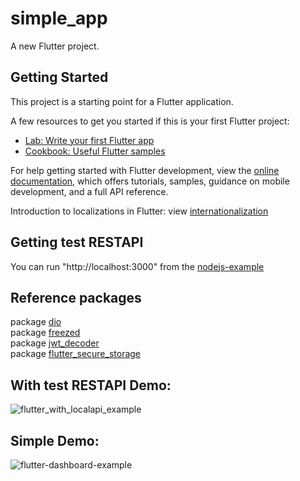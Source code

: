 # simple_app

A new Flutter project.

## Getting Started

This project is a starting point for a Flutter application.

A few resources to get you started if this is your first Flutter project:

- [Lab: Write your first Flutter app](https://docs.flutter.dev/get-started/codelab)
- [Cookbook: Useful Flutter samples](https://docs.flutter.dev/cookbook)

For help getting started with Flutter development, view the
[online documentation](https://docs.flutter.dev/), which offers tutorials,
samples, guidance on mobile development, and a full API reference.

Introduction to localizations in Flutter: view [internationalization](https://docs.flutter.dev/development/accessibility-and-localization/internationalization)  
  
## Getting test RESTAPI  
You can run "http://localhost:3000" from the [nodejs-example](https://github.com/yungwenpeng/nodejs-example)  
  
## Reference packages  
package [dio](https://pub.dev/packages/dio)  
package [freezed](https://pub.dev/packages/freezed)  
package [jwt_decoder](https://pub.dev/packages/jwt_decoder)  
package [flutter_secure_storage](https://pub.dev/packages/flutter_secure_storage)  
  
## With test RESTAPI Demo:  
![flutter_with_localapi_example](flutter_with_localapi_example.gif)  
  
## Simple Demo:  
![flutter-dashboard-example](flutter_example.gif)  
  